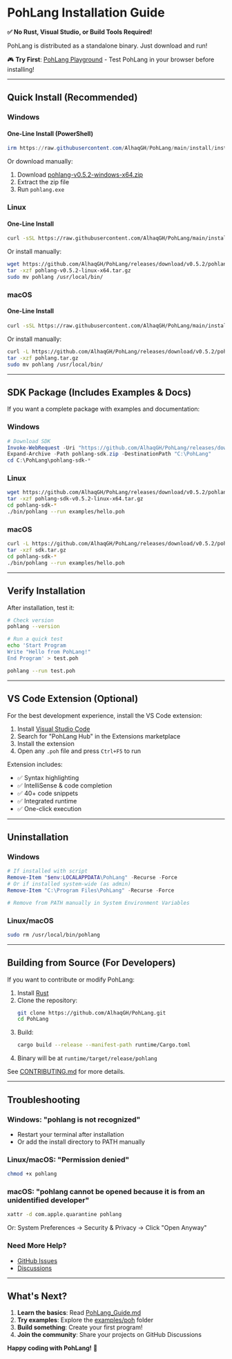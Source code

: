 # PohLang Installation Guide

**✅ No Rust, Visual Studio, or Build Tools Required!**

PohLang is distributed as a standalone binary. Just download and run!

🎮 **Try First**: [PohLang Playground](https://pohlang-playground.pages.dev) - Test PohLang in your browser before installing!

---

## Quick Install (Recommended)

### Windows

#### One-Line Install (PowerShell)
```powershell
irm https://raw.githubusercontent.com/AlhaqGH/PohLang/main/install/install.ps1 | iex
```

Or download manually:
1. Download [pohlang-v0.5.2-windows-x64.zip](https://github.com/AlhaqGH/PohLang/releases/latest)
2. Extract the zip file
3. Run `pohlang.exe`

### Linux

#### One-Line Install
```bash
curl -sSL https://raw.githubusercontent.com/AlhaqGH/PohLang/main/install/install.sh | bash
```

Or install manually:
```bash
wget https://github.com/AlhaqGH/PohLang/releases/download/v0.5.2/pohlang-v0.5.2-linux-x64.tar.gz
tar -xzf pohlang-v0.5.2-linux-x64.tar.gz
sudo mv pohlang /usr/local/bin/
```

### macOS

#### One-Line Install
```bash
curl -sSL https://raw.githubusercontent.com/AlhaqGH/PohLang/main/install/install.sh | bash
```

Or install manually:
```bash
curl -L https://github.com/AlhaqGH/PohLang/releases/download/v0.5.2/pohlang-v0.5.2-macos-x64.tar.gz -o pohlang.tar.gz
tar -xzf pohlang.tar.gz
sudo mv pohlang /usr/local/bin/
```

---

## SDK Package (Includes Examples & Docs)

If you want a complete package with examples and documentation:

### Windows
```powershell
# Download SDK
Invoke-WebRequest -Uri "https://github.com/AlhaqGH/PohLang/releases/download/v0.5.2/pohlang-sdk-v0.5.2-windows-x64.zip" -OutFile pohlang-sdk.zip
Expand-Archive -Path pohlang-sdk.zip -DestinationPath "C:\PohLang"
cd C:\PohLang\pohlang-sdk-*
```

### Linux
```bash
wget https://github.com/AlhaqGH/PohLang/releases/download/v0.5.2/pohlang-sdk-v0.5.2-linux-x64.tar.gz
tar -xzf pohlang-sdk-v0.5.2-linux-x64.tar.gz
cd pohlang-sdk-*
./bin/pohlang --run examples/hello.poh
```

### macOS
```bash
curl -L https://github.com/AlhaqGH/PohLang/releases/download/v0.5.2/pohlang-sdk-v0.5.2-macos-x64.tar.gz -o sdk.tar.gz
tar -xzf sdk.tar.gz
cd pohlang-sdk-*
./bin/pohlang --run examples/hello.poh
```

---

## Verify Installation

After installation, test it:

```bash
# Check version
pohlang --version

# Run a quick test
echo 'Start Program
Write "Hello from PohLang!"
End Program' > test.poh

pohlang --run test.poh
```

---

## VS Code Extension (Optional)

For the best development experience, install the VS Code extension:

1. Install [Visual Studio Code](https://code.visualstudio.com/)
2. Search for "PohLang Hub" in the Extensions marketplace
3. Install the extension
4. Open any `.poh` file and press `Ctrl+F5` to run

Extension includes:
- ✅ Syntax highlighting
- ✅ IntelliSense & code completion
- ✅ 40+ code snippets
- ✅ Integrated runtime
- ✅ One-click execution

---

## Uninstallation

### Windows
```powershell
# If installed with script
Remove-Item "$env:LOCALAPPDATA\PohLang" -Recurse -Force
# Or if installed system-wide (as admin)
Remove-Item "C:\Program Files\PohLang" -Recurse -Force

# Remove from PATH manually in System Environment Variables
```

### Linux/macOS
```bash
sudo rm /usr/local/bin/pohlang
```

---

## Building from Source (For Developers)

If you want to contribute or modify PohLang:

1. Install [Rust](https://rustup.rs/)
2. Clone the repository:
   ```bash
   git clone https://github.com/AlhaqGH/PohLang.git
   cd PohLang
   ```
3. Build:
   ```bash
   cargo build --release --manifest-path runtime/Cargo.toml
   ```
4. Binary will be at `runtime/target/release/pohlang`

See [CONTRIBUTING.md](CONTRIBUTING.md) for more details.

---

## Troubleshooting

### Windows: "pohlang is not recognized"
- Restart your terminal after installation
- Or add the install directory to PATH manually

### Linux/macOS: "Permission denied"
```bash
chmod +x pohlang
```

### macOS: "pohlang cannot be opened because it is from an unidentified developer"
```bash
xattr -d com.apple.quarantine pohlang
```

Or: System Preferences → Security & Privacy → Click "Open Anyway"

### Need More Help?
- [GitHub Issues](https://github.com/AlhaqGH/PohLang/issues)
- [Discussions](https://github.com/AlhaqGH/PohLang/discussions)

---

## What's Next?

1. **Learn the basics**: Read [PohLang_Guide.md](doc/PohLang_Guide.md)
2. **Try examples**: Explore the [examples/poh](examples/poh) folder
3. **Build something**: Create your first program!
4. **Join the community**: Share your projects on GitHub Discussions

**Happy coding with PohLang!** 🎉
